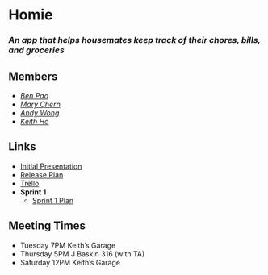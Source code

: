 # Homie
### *An app that helps housemates keep track of their chores, bills, and groceries*
## Members
- [*Ben Pao*](https://github.com/ben-pao)
- [*Mary Chern*](https://github.com/marychern)
- [*Andy Wong*](https://github.com/ankwwong)
- [*Keith Ho*](https://github.com/hkeithk)

## Links
- [Initial Presentation](https://docs.google.com/presentation/d/1sRWfeSazIiWJtqXJdJSJwQfQrMCYdjYDVDm9w8_U_a0/edit#slide=id.g43bf131c52_0_0)
- [Release Plan](./Documentation/Release%20Plan.pdf)
- [Trello](https://trello.com/b/Jpje3I1A/scrum-board)
- **Sprint 1**
  - [Sprint 1 Plan](https://docs.google.com/document/d/1ildubfSnFcw-ZvcTZYPCaSAQCZDYwR1Jf1NYpPwZe8s/edit)

## Meeting Times
- Tuesday   7PM  Keith’s Garage
-	Thursday  5PM  J Baskin 316 (with TA)
-	Saturday 12PM  Keith’s Garage

